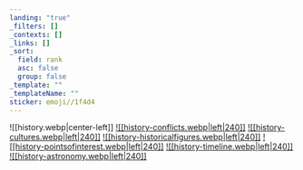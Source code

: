 ```yaml
---
landing: "true"
_filters: []
_contexts: []
_links: []
_sort:
  field: rank
  asc: false
  group: false
_template: ""
_templateName: ""
sticker: emoji//1f4d4
---
```

![[history.webp|center-left]]
<a href="World/History/Conflicts/Conflicts.md">![[history-conflicts.webp|left|240]]</a>
<a href="World/History/Cultures/Cultures.md">![[history-cultures.webp|left|240]]</a>
<a href="World/History/Historical Figures/Historical Figures.md">![[history-historicalfigures.webp|left|240]]</a>
<a href="World/History/Points of Interest/Points of Interest.md">![[history-pointsofinterest.webp|left|240]]</a>
<a href="World/History/Timeline/Timeline.md">![[history-timeline.webp|left|240]]</a>
<a href="World/History/Astronomy/Astronomy.md">![[history-astronomy.webp|left|240]]</a>